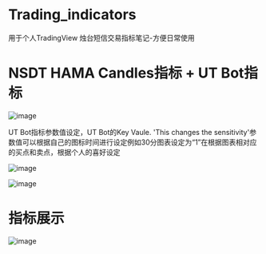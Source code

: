 # Trading_indicators
用于个人TradingView 烛台短信交易指标笔记-方便日常使用

# NSDT HAMA Candles指标 + UT Bot指标
![image](https://github.com/dioos886/Trading_indicators/assets/31064101/d4c29fc0-5598-419c-b170-91a69bb5acf2)

UT Bot指标参数值设定，UT Bot的Key Vaule. 'This changes the sensitivity'参数值可以根据自己的图标时间进行设定例如30分图表设定为“1”在根据图表相对应的买点和卖点，根据个人的喜好设定

![image](https://github.com/dioos886/Trading_indicators/assets/31064101/4ee6d883-bf50-45d3-85da-d00023280536)

![image](https://github.com/dioos886/Trading_indicators/assets/31064101/adb8e311-560c-4623-a62b-02131c510214)

# 指标展示
![image](https://github.com/dioos886/Trading_indicators/assets/31064101/a3221a09-4455-44bc-8a0b-c85f5e6b872f)

